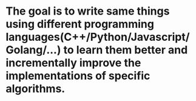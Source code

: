 # The goal is to write same things using different programming languages(C++/Python/Javascript/Golang/...) to learn them better and incrementally improve the implementations of specific algorithms.
